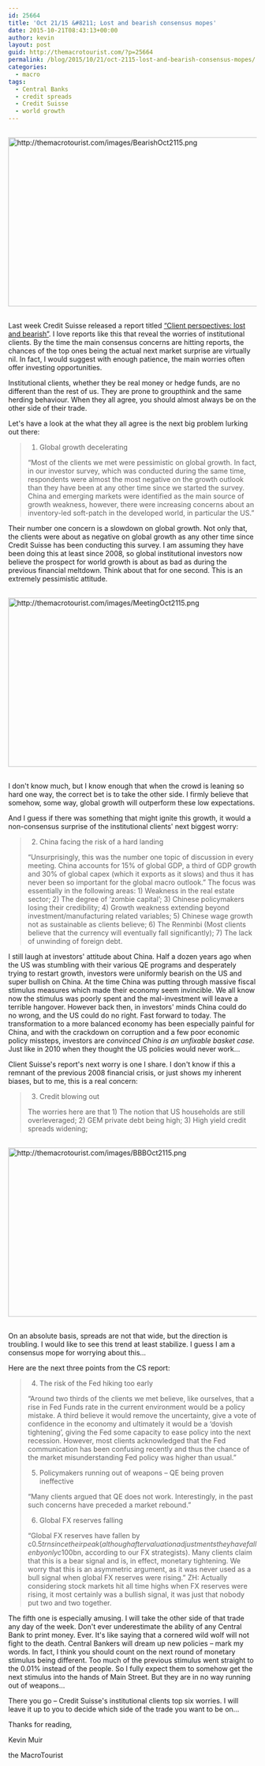 ```yaml
---
id: 25664
title: 'Oct 21/15 &#8211; Lost and bearish consensus mopes'
date: 2015-10-21T08:43:13+00:00
author: kevin
layout: post
guid: http://themacrotourist.com/?p=25664
permalink: /blog/2015/10/21/oct-2115-lost-and-bearish-consensus-mopes/
categories:
  - macro
tags:
  - Central Banks
  - credit spreads
  - Credit Suisse
  - world growth
---
```


  <img src="http://themacrotourist.com/images/BearishOct2115.png" alt="http://themacrotourist.com/images/BearishOct2115.png" style="margin:30px auto;display:block;" width="600" height="342">

Last week Credit Suisse released a report titled [“Client perspectives: lost and bearish”](http://www.zerohedge.com/news/2015-10-16/traders-completely-lost-here-are-consensus-and-contrarian-trades). I love reports like this that reveal the worries of institutional clients. By the time the main consensus concerns are hitting reports, the chances of the top ones being the actual next market surprise are virtually nil. In fact, I would suggest with enough patience, the main worries often offer investing opportunities.

Institutional clients, whether they be real money or hedge funds, are no different than the rest of us. They are prone to groupthink and the same herding behaviour. When they all agree, you should almost always be on the other side of their trade.

Let's have a look at the what they all agree is the next big problem lurking out there:

> 1. Global growth decelerating
> 
> &#8220;Most of the clients we met were pessimistic on global growth. In fact, in our investor survey, which was conducted during the same time, respondents were almost the most negative on the growth outlook than they have been at any other time since we started the survey. China and emerging markets were identified as the main source of growth weakness, however, there were increasing concerns about an inventory-led soft-patch in the developed world, in particular the US.&#8221;

Their number one concern is a slowdown on global growth. Not only that, the clients were about as negative on global growth as any other time since Credit Suisse has been conducting this survey. I am assuming they have been doing this at least since 2008, so global institutional investors now believe the prospect for world growth is about as bad as during the previous financial meltdown. Think about that for one second. This is an extremely pessimistic attitude.


  <img src="http://themacrotourist.com/images/MeetingOct2115.png" alt="http://themacrotourist.com/images/MeetingOct2115.png" style="margin:30px auto;display:block;" width="600" height="342">

I don't know much, but I know enough that when the crowd is leaning so hard one way, the correct bet is to take the other side. I firmly believe that somehow, some way, global growth will outperform these low expectations.

And I guess if there was something that might ignite this growth, it would a non-consensus surprise of the institutional clients' next biggest worry:

> 2. China facing the risk of a hard landing
> 
> &#8220;Unsurprisingly, this was the number one topic of discussion in every meeting. China accounts for 15% of global GDP, a third of GDP growth and 30% of global capex (which it exports as it slows) and thus it has never been so important for the global macro outlook.&#8221; The focus was essentially in the following areas: 1) Weakness in the real estate sector; 2) The degree of &#8216;zombie capital&#8217;; 3) Chinese policymakers losing their credibility; 4) Growth weakness extending beyond investment/manufacturing related variables; 5) Chinese wage growth not as sustainable as clients believe; 6) The Renminbi (Most clients believe that the currency will eventually fall significantly); 7) The lack of unwinding of foreign debt.

I still laugh at investors' attitude about China. Half a dozen years ago when the US was stumbling with their various QE programs and desperately trying to restart growth, investors were uniformly bearish on the US and super bullish on China. At the time China was putting through massive fiscal stimulus measures which made their economy seem invincible. We all know now the stimulus was poorly spent and the mal-investment will leave a terrible hangover. However back then, in investors' minds China could do no wrong, and the US could do no right. Fast forward to today. The transformation to a more balanced economy has been especially painful for China, and with the crackdown on corruption and a few poor economic policy missteps, investors are _convinced China is an unfixable basket case._ Just like in 2010 when they thought the US policies would never work…

Client Suisse's report's next worry is one I share. I don't know if this a remnant of the previous 2008 financial crisis, or just shows my inherent biases, but to me, this is a real concern:

> 3. Credit blowing out
> 
> The worries here are that 1) The notion that US households are still overleveraged; 2) GEM private debt being high; 3) High yield credit spreads widening;


  <img src="http://themacrotourist.com/images/BBBOct2115.png" alt="http://themacrotourist.com/images/BBBOct2115.png" style="margin:30px auto;display:block;" width="600" height="342">

On an absolute basis, spreads are not that wide, but the direction is troubling. I would like to see this trend at least stabilize. I guess I am a consensus mope for worrying about this…

Here are the next three points from the CS report:

> 4. The risk of the Fed hiking too early
> 
> &#8220;Around two thirds of the clients we met believe, like ourselves, that a rise in Fed Funds rate in the current environment would be a policy mistake. A third believe it would remove the uncertainty, give a vote of confidence in the economy and ultimately it would be a &#8216;dovish tightening&#8217;, giving the Fed some capacity to ease policy into the next recession. However, most clients acknowledged that the Fed communication has been confusing recently and thus the chance of the market misunderstanding Fed policy was higher than usual.&#8221;
> 
> 5. Policymakers running out of weapons – QE being proven ineffective
> 
> &#8220;Many clients argued that QE does not work. Interestingly, in the past such concerns have preceded a market rebound.&#8221;
> 
> 6. Global FX reserves falling
> 
> &#8220;Global FX reserves have fallen by c$0.5trn since their peak (although after valuationadjustments they have fallen by only c$100bn, according to our FX strategists). Many clients claim that this is a bear signal and is, in effect, monetary tightening. We worry that this is an asymmetric argument, as it was never used as a bull signal when global FX reserves were rising.&#8221; ZH: Actually considering stock markets hit all time highs when FX reserves were rising, it most certainly was a bullish signal, it was just that nobody put two and two together.

The fifth one is especially amusing. I will take the other side of that trade any day of the week. Don't ever underestimate the ability of any Central Bank to print money. Ever. It's like saying that a cornered wild wolf will not fight to the death. Central Bankers will dream up new policies &#8211; mark my words. In fact, I think you should count on the next round of monetary stimulus being different. Too much of the previous stimulus went straight to the 0.01% instead of the people. So I fully expect them to somehow get the next stimulus into the hands of Main Street. But they are in no way running out of weapons…

There you go &#8211; Credit Suisse's institutional clients top six worries. I will leave it up to you to decide which side of the trade you want to be on…

Thanks for reading,
  
Kevin Muir
  
the MacroTourist